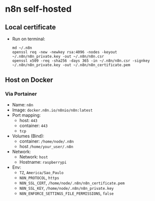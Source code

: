 # n8n self-hosted

## Local certificate

- Run on terminal:

  ```shell
  md ~/.n8n
  openssl req -new -newkey rsa:4096 -nodes -keyout ~/.n8n/n8n_private.key -out ~/.n8n/n8n.csr
  openssl x509 -req -sha256 -days 365 -in ~/.n8n/n8n.csr -signkey ~/.n8n/n8n_private.key -out ~/.n8n/n8n_certificate.pem
  ```

## Host on Docker

### Via Portainer

- Name: `n8n`
- Image: `docker.n8n.io/n8nio/n8n:latest`
- Port mapping:
  - host: `443`
  - container: `443`
  - `tcp`
- Volumes (Bind):
  - container: `/home/node/.n8n`
  - host `/home/your_user/.n8n`
- Network:
  - Network: `host`
  - Hostname: `raspberrypi`
- Env:
  - `TZ`, `America/Sao_Paulo`
  - `N8N_PROTOCOL`, `https`
  - `N8N_SSL_CERT`, `/home/node/.n8n/n8n_certificate.pem`
  - `N8N_SSL_KEY`, `/home/node/.n8n/n8n_private.key`
  - `N8N_ENFORCE_SETTINGS_FILE_PERMISSIONS`, `false`
